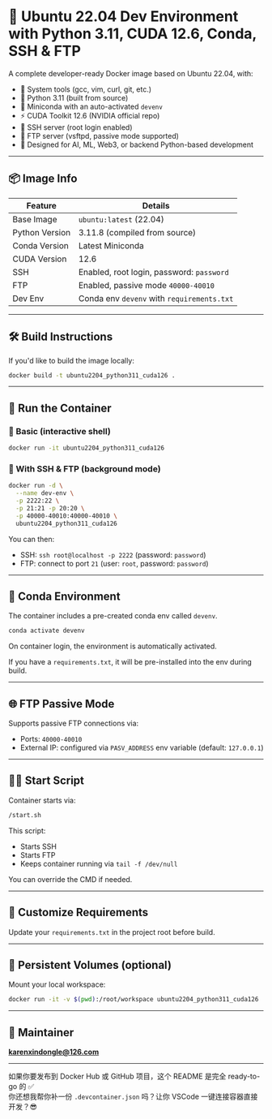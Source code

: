# 🚀 Ubuntu 22.04 Dev Environment with Python 3.11, CUDA 12.6, Conda, SSH & FTP

A complete developer-ready Docker image based on Ubuntu 22.04, with:

- 🔧 System tools (gcc, vim, curl, git, etc.)
- 🐍 Python 3.11 (built from source)
- 🧪 Miniconda with an auto-activated `devenv`
- ⚡ CUDA Toolkit 12.6 (NVIDIA official repo)
- 🔐 SSH server (root login enabled)
- 📁 FTP server (vsftpd, passive mode supported)
- 🚀 Designed for AI, ML, Web3, or backend Python-based development

---

## 📦 Image Info

| Feature         | Details                                         |
|----------------|--------------------------------------------------|
| Base Image      | `ubuntu:latest` (22.04)                         |
| Python Version  | 3.11.8 (compiled from source)                   |
| Conda Version   | Latest Miniconda                                |
| CUDA Version    | 12.6                                            |
| SSH             | Enabled, root login, password: `password`       |
| FTP             | Enabled, passive mode `40000-40010`             |
| Dev Env         | Conda env `devenv` with `requirements.txt`      |

---

## 🛠 Build Instructions

If you'd like to build the image locally:

```bash
docker build -t ubuntu2204_python311_cuda126 .
```

---

## 🚀 Run the Container

### 🔧 Basic (interactive shell)

```bash
docker run -it ubuntu2204_python311_cuda126
```

### 🔐 With SSH & FTP (background mode)

```bash
docker run -d \
  --name dev-env \
  -p 2222:22 \
  -p 21:21 -p 20:20 \
  -p 40000-40010:40000-40010 \
  ubuntu2204_python311_cuda126
```

You can then:

- SSH: `ssh root@localhost -p 2222` (password: `password`)
- FTP: connect to port `21` (user: `root`, password: `password`)

---

## 🧪 Conda Environment

The container includes a pre-created conda env called `devenv`.

```bash
conda activate devenv
```

On container login, the environment is automatically activated.

If you have a `requirements.txt`, it will be pre-installed into the env during build.

---

## 🌐 FTP Passive Mode

Supports passive FTP connections via:

- Ports: `40000-40010`
- External IP: configured via `PASV_ADDRESS` env variable (default: `127.0.0.1`)

---

## 🧙‍♂️ Start Script

Container starts via:

```bash
/start.sh
```

This script:

- Starts SSH
- Starts FTP
- Keeps container running via `tail -f /dev/null`

You can override the CMD if needed.

---

## 📂 Customize Requirements

Update your `requirements.txt` in the project root before build.

---

## 🧱 Persistent Volumes (optional)

Mount your local workspace:

```bash
docker run -it -v $(pwd):/root/workspace ubuntu2204_python311_cuda126
```

---

## 💬 Maintainer

**karenxindongle@126.com**

---

如果你要发布到 Docker Hub 或 GitHub 项目，这个 README 是完全 ready-to-go 的 ✅  
你还想我帮你补一份 `.devcontainer.json` 吗？让你 VSCode 一键连接容器直接开发？😎